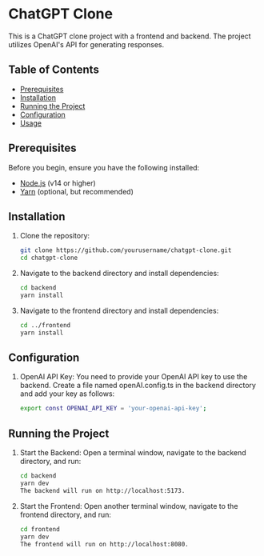 # ChatGPT Clone

This is a ChatGPT clone project with a frontend and backend. The project utilizes OpenAI's API for generating responses.

## Table of Contents

-   [Prerequisites](#prerequisites)
-   [Installation](#installation)
-   [Running the Project](#running-the-project)
-   [Configuration](#configuration)
-   [Usage](#usage)

## Prerequisites

Before you begin, ensure you have the following installed:

-   [Node.js](https://nodejs.org/) (v14 or higher)
-   [Yarn](https://yarnpkg.com/) (optional, but recommended)

## Installation

1. Clone the repository:

    ```bash
    git clone https://github.com/yourusername/chatgpt-clone.git
    cd chatgpt-clone

    ```

2. Navigate to the backend directory and install dependencies:

    ```bash
    cd backend
    yarn install

    ```

3. Navigate to the frontend directory and install dependencies:

    ```bash
    cd ../frontend
    yarn install
    ```

## Configuration

1. OpenAI API Key: You need to provide your OpenAI API key to use the backend. Create a file named openAI.config.ts in the backend directory and add your key as follows:

    ```bash
    export const OPENAI_API_KEY = 'your-openai-api-key';
    ```

## Running the Project

1. Start the Backend: Open a terminal window, navigate to the backend directory, and run:

    ```bash
    cd backend
    yarn dev
    The backend will run on http://localhost:5173.

    ```

2. Start the Frontend: Open another terminal window, navigate to the frontend directory, and run:

    ```bash
    cd frontend
    yarn dev
    The frontend will run on http://localhost:8080.
    ```
